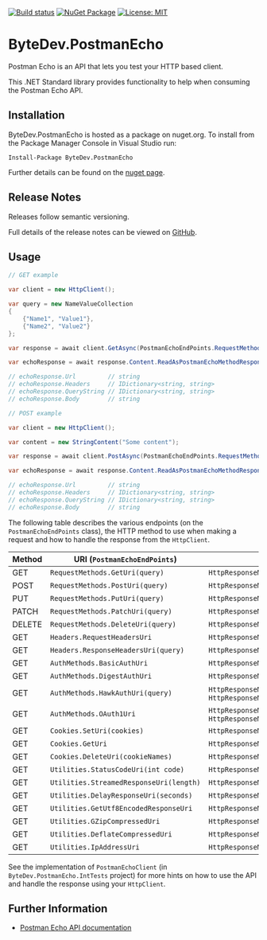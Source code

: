 [![Build status](https://ci.appveyor.com/api/projects/status/github/bytedev/ByteDev.PostmanEcho?branch=master&svg=true)](https://ci.appveyor.com/project/bytedev/ByteDev-PostmanEcho/branch/master)
[![NuGet Package](https://img.shields.io/nuget/v/ByteDev.PostmanEcho.svg)](https://www.nuget.org/packages/ByteDev.PostmanEcho)
[![License: MIT](https://img.shields.io/badge/License-MIT-green.svg)](https://github.com/ByteDev/ByteDev.PostmanEcho/blob/master/LICENSE)

# ByteDev.PostmanEcho

Postman Echo is an API that lets you test your HTTP based client.

This .NET Standard library provides functionality to help when consuming the Postman Echo API.

## Installation

ByteDev.PostmanEcho is hosted as a package on nuget.org.  To install from the Package Manager Console in Visual Studio run:

`Install-Package ByteDev.PostmanEcho`

Further details can be found on the [nuget page](https://www.nuget.org/packages/ByteDev.PostmanEcho/).

## Release Notes

Releases follow semantic versioning.

Full details of the release notes can be viewed on [GitHub](https://github.com/ByteDev/ByteDev.PostmanEcho/blob/master/docs/RELEASE-NOTES.md).

## Usage

```csharp
// GET example

var client = new HttpClient();

var query = new NameValueCollection
{
    {"Name1", "Value1"}, 
    {"Name2", "Value2"}
};

var response = await client.GetAsync(PostmanEchoEndPoints.RequestMethods.GetUri(query));

var echoResponse = await response.Content.ReadAsPostmanEchoMethodResponseAsync();

// echoResponse.Url         // string
// echoResponse.Headers     // IDictionary<string, string>
// echoResponse.QueryString // IDictionary<string, string>
// echoResponse.Body        // string
```

```csharp
// POST example

var client = new HttpClient();

var content = new StringContent("Some content");

var response = await client.PostAsync(PostmanEchoEndPoints.RequestMethods.PostUri, content);

var echoResponse = await response.Content.ReadAsPostmanEchoMethodResponseAsync();

// echoResponse.Url         // string
// echoResponse.Headers     // IDictionary<string, string>
// echoResponse.QueryString // IDictionary<string, string>
// echoResponse.Body        // string
```

The following table describes the various endpoints (on the `PostmanEchoEndPoints` class), the HTTP method to use when making a request and how to handle the response from the `HttpClient`.

| Method | URI (`PostmanEchoEndPoints`) | Response Handler |
| --- | --- | --- |
| GET | `RequestMethods.GetUri(query)` | `HttpResponseMessage.Content.ReadAsPostmanEchoMethodResponseAsync()` |
| POST | `RequestMethods.PostUri(query)` | `HttpResponseMessage.Content.ReadAsPostmanEchoMethodResponseAsync()` |
| PUT | `RequestMethods.PutUri(query)` | `HttpResponseMessage.Content.ReadAsPostmanEchoMethodResponseAsync()` |
| PATCH | `RequestMethods.PatchUri(query)` | `HttpResponseMessage.Content.ReadAsPostmanEchoMethodResponseAsync()` |
| DELETE | `RequestMethods.DeleteUri(query)` | `HttpResponseMessage.Content.ReadAsPostmanEchoMethodResponseAsync()` |
| GET | `Headers.RequestHeadersUri` | `HttpResponseMessage.Content.ReadAsPostmanEchoMethodResponseAsync()` |
| GET | `Headers.ResponseHeadersUri(query)` | `HttpResponseMessage.Content.ReadAsPostmanEchoResponseHeadersAsync()` |
| GET | `AuthMethods.BasicAuthUri` | `HttpResponseMessage.StatusCode` |
| GET | `AuthMethods.DigestAuthUri` | `HttpResponseMessage.StatusCode` |
| GET | `AuthMethods.HawkAuthUri(query)` | `HttpResponseMessage.StatusCode` and `HttpResponseMessage.Content.ReadIsHawkAuthSuccessfulAsync()` |
| GET | `AuthMethods.OAuth1Uri` | `HttpResponseMessage.StatusCode` and `HttpResponseMessage.Content.ReadAsPostmanEchoOAuth1FailureResponseAsync()` |
| GET | `Cookies.SetUri(cookies)` | `HttpResponseMessage.Content.ReadAsPostmanEchoCookiesResponseAsync()` |
| GET | `Cookies.GetUri` | `HttpResponseMessage.Content.ReadAsPostmanEchoCookiesResponseAsync()` |
| GET | `Cookies.DeleteUri(cookieNames)` | `HttpResponseMessage.Content.ReadAsPostmanEchoCookiesResponseAsync()` |
| GET | `Utilities.StatusCodeUri(int code)` | `HttpResponseMessage.StatusCode` |
| GET | `Utilities.StreamedResponseUri(length)` | `HttpResponseMessage` |
| GET | `Utilities.DelayResponseUri(seconds)` | `HttpResponseMessage` |
| GET | `Utilities.GetUtf8EncodedResponseUri` | `HttpResponseMessage.Content.ReadAsStringAsync()` |
| GET | `Utilities.GZipCompressedUri` | `HttpResponseMessage.Content.ReadAsPostmanEchoGZipResponseAsync()` |
| GET | `Utilities.DeflateCompressedUri` | `HttpResponseMessage.Content.ReadAsPostmanEchoDeflateResponseAsync()` |
| GET | `Utilities.IpAddressUri` | `HttpResponseMessage.Content.ReadAsPostmanEchoIpAddressAsync()` |

See the implementation of `PostmanEchoClient` (in `ByteDev.PostmanEcho.IntTests` project) for more hints on how to use the API and handle the response using your `HttpClient`.

## Further Information

- [Postman Echo API documentation](https://docs.postman-echo.com/)

